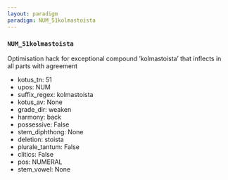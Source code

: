 ```yaml
---
layout: paradigm
paradigm: NUM_51kolmastoista
---
```

### ` NUM_51kolmastoista `

Optimisation hack for exceptional compound ’kolmastoista’ that inflects in all parts with agreement
* kotus_tn: 51
* upos: NUM
* suffix_regex: kolmastoista
* kotus_av: None
* grade_dir: weaken
* harmony: back
* possessive: False
* stem_diphthong: None
* deletion: stoista
* plurale_tantum: False
* clitics: False
* pos: NUMERAL
* stem_vowel: None
